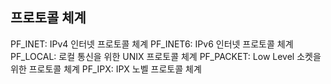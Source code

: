 ## 프로토콜 체계
PF_INET: IPv4 인터넷 프로토콜 체계
PF_INET6: IPv6 인터넷 프로토콜 체계
PF_LOCAL: 로컬 통신을 위한 UNIX 프로토콜 체계
PF_PACKET:  Low Level 소켓을 위한 프로토콜 체계
PF_IPX: IPX 노벨 프로토콜 체계

